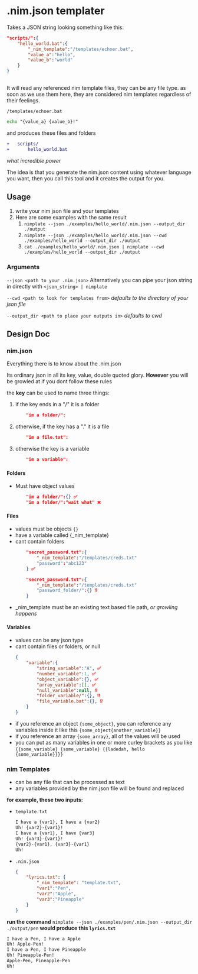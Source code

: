 # .nim.json templater
Takes a JSON string looking something like this:
```json
"scripts/":{
    "hello_world.bat":{
        "_nim_template":"/templates/echoer.bat",
        "value_a":"hello",
        "value_b":"world"
    }
}
    
```

It will read any referenced nim template files, they can be any file type. as soon as we use them here, they are considered nim templates regardless of their feelings.

`/templates/echoer.bat`
```bat
echo "{value_a} {value_b}!"
```

and produces these files and folders
```diff
+   scripts/
+       hello_world.bat
```
*what incredible power*

The idea is that you generate the nim.json content using whatever language you want, then you call this tool and it creates the output for you.

## Usage
1. write your nim json file and your templates
2. Here are some examples with the same result
    1. `nimplate --json ./examples/hello_world/.nim.json --output_dir ./output`
    2. `nimplate --json ./examples/hello_world/.nim.json --cwd ./examples/hello_world --output_dir ./output`
    3. `cat ./examples/hello_world/.nim.json | nimplate --cwd ./examples/hello_world --output_dir ./output`


### Arguments
`--json <path to your .nim.json>` Alternatively you can pipe your json string in directly with `<json_string> | nimplate`

`--cwd <path to look for templates from>` *defaults to the directory of your json file*

`--output_dir <path to place your outputs in>` *defaults to cwd* 


## Design Doc
### nim.json
Everything there is to know about the .nim.json

Its ordinary json in all its key, value, double quoted glory. **However** you will be growled at if you dont follow these rules

the **key** can be used to name three things:
1. if the key ends in a "/" it is a folder
    ```json
        "im a folder/":
    ```
2. otherwise, if the key has a "." it is a file
    ```json
        "im a file.txt":
    ```
3. otherwise the key is a variable
    ```json
        "im a variable":
    ```
#### Folders
- Must have object values
    ```json
        "im a folder/":{} ✅
        "im a folder/":"wait what" ❌
    ```

#### Files
- values must be objects `{}`
- have a variable called {_nim_template}
- cant contain folders
    ```json
        "secret_password.txt":{
            "_nim_template":"/templates/creds.txt"
            "password":"abc123"
        } ✅

        "secret_password.txt":{
            "_nim_template":"/templates/creds.txt"
            "password_folder/":{} ⁉️
        }
    ```
- _nim_template must be an existing text based file path, *or growling happens*

#### Variables
- values can be any json type
- cant contain files or folders, or null
    ```json
    {
        "variable":{
            "string_variable":"A", ✅
            "number_variable":1, ✅
            "object_variable":{}, ✅
            "array_variable":[], ✅
            "null_variable":null, ⁉️
            "folder_variable/":{}, ⁉️
            "file_variable.bat":{}, ⁉️
        }
    }
    ```
- if you reference an object `{some_object}`, you can reference any variables inside it like this `{some_object{another_variable}}`
- if you reference an array `{some_array}`, all of the values will be used
- you can put as many variables in one or more curley brackets as you like `{{some_variable} {some_variable} {{ladedah, hello {some_variable}}}}`

### nim Templates
- can be any file that can be processed as text
- any variables provided by the nim.json file will be found and replaced


**for example, these two inputs:**
- `template.txt`
    ```txt
    I have a {var1}, I have a {var2}
    Uh! {var2}-{var1}!
    I have a {var1}, I have {var3}
    Uh! {var3}-{var1}!
    {var2}-{var1}, {var3}-{var1}
    Uh!
    ```
- `.nim.json`
    ```json
    {
        "lyrics.txt": {
            "_nim_template": "template.txt",
            "var1":"Pen",
            "var2":"Apple",
            "var3":"Pineapple"
        }
    }
    ```
**run the command**
`nimplate --json ./examples/pen/.nim.json --output_dir ./output/pen`
**would produce this `lyrics.txt`**
```txt
I have a Pen, I have a Apple
Uh! Apple-Pen!
I have a Pen, I have Pineapple
Uh! Pineapple-Pen!
Apple-Pen, Pineapple-Pen
Uh!
```

